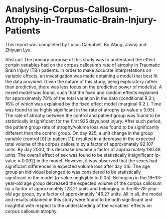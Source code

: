 # Analysing-Corpus-Callosum-Atrophy-in-Traumatic-Brain-Injury-Patients
This report was completed by Lucas Campbell, Bu Wang, Jasraj and Zhiyuan Lyu.

Abstract
The primary purpose of this study was to understand the effect certain variables had on the corpus callosum’s rate of atrophy in Traumatic Brain Injury (TBI) 
patients. In order to make accurate interpretations on variable eﬀects, an investigation was made obtaining a model that best ﬁt the data provided. Given the 
nature of this study, being exploratory rather than predictive, there was less focus on the predictive power of model(s). A mixed model was found, such that 
the ﬁxed and random eﬀects explained for approximately 78% of the total variation in the data (conditional R 2 ); 16% of which was explained by the ﬁxed eﬀect 
model (marginal R 2 ). Time was found to be highly signiﬁcant in the rate of atrophy (p-value ≤ 0.05). The rate of atrophy between the control and patient 
group was found to be statistically insigniﬁcant for the ﬁrst 925 days post injury. After such period, the patient group rate of atrophy/volume loss was found 
to be signiﬁcantly diﬀerent than the control group. On day 925, a unit change in the group variable (control [0] to patient [1]) resulted in a decrease in the 
expected total volume of the corpus callosum by a factor of approximately 92.107 units. By day 2000, this decrease became a factor of approximately 180.48 
units. The overall eﬀect of sex was found to be statistically insigniﬁcant (p-value = 0.092) in the model. However, it was observed that the sexes had 
signiﬁcant diﬀerences in expected volume loss after day 416. The age group an individual belonged to was considered to be statistically signiﬁcant in the 
model (p-value negligible to 0.05). Belonging in the 19–33-year-old age group decreased the expected volume of the corpus callosum by a factor of approximately
123.21 units and belonging in the 65-78-year-old age group, by a factor of approximately 146.27 units. All in all, the model and results obtained in this study
were found to be both signiﬁcant and insightful with respect to the understanding of the variables’ eﬀects on corpus callosum atrophy.
